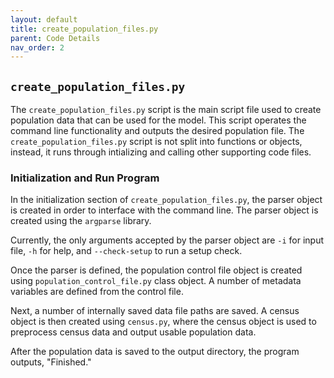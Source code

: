 ```yaml
---
layout: default
title: create_population_files.py
parent: Code Details
nav_order: 2
---
```


## `create_population_files.py`
The `create_population_files.py` script is the main script file used to create population data that can be used for the model. This script operates the command line functionality and outputs the desired population file. The `create_population_files.py` script is not split into functions or objects, instead, it runs through intializing and calling other supporting code files.

### Initialization and Run Program
In the initialization section of `create_population_files.py`, the parser object is created in order to interface with the command line. The parser object is created using the `argparse` library. 

Currently, the only arguments accepted by the parser object are `-i` for input file, `-h` for help, and `--check-setup` to run a setup check. 

Once the parser is defined, the population control file object is created using `population_control_file.py` class object. A number of metadata variables are defined from the control file. 

Next, a number of internally saved data file paths are saved. A census object is then created using `census.py`, where the census object is used to preprocess census data and output usable population data. 

After the population data is saved to the output directory, the program outputs, "Finished." 

